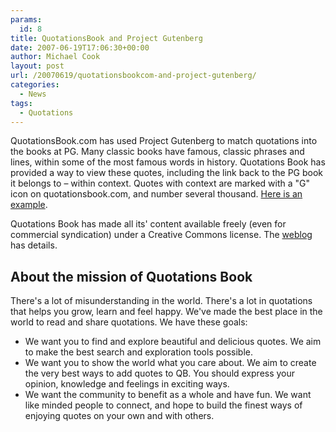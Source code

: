```yaml
---
params:
  id: 8
title: QuotationsBook and Project Gutenberg
date: 2007-06-19T17:06:30+00:00
author: Michael Cook
layout: post
url: /20070619/quotationsbookcom-and-project-gutenberg/
categories:
  - News
tags:
  - Quotations
---
```

QuotationsBook.com has used Project Gutenberg to match quotations into the books at PG. Many classic books have famous, classic phrases and lines, within some of the most famous words in history. Quotations Book has provided a way to view these quotes, including the link back to the PG book it belongs to – within context. Quotes with context are marked with a "G" icon on quotationsbook.com, and number several thousand. [Here is an example](http://quotationsbook.com/quote/1392/).

Quotations Book has made all its' content available freely (even for commercial syndication) under a Creative Commons license. The [weblog](http://diary.quotationsbook.com) has details.

<!--more-->

## About the mission of Quotations Book

There's a lot of misunderstanding in the world. There's a lot in quotations that helps you grow, learn and feel happy. We've made the best place in the world to read and share quotations. We have these goals:

  * We want you to find and explore beautiful and delicious quotes. We aim to make the best search and exploration tools possible.
  * We want you to show the world what you care about. We aim to create the very best ways to add quotes to QB. You should express your opinion, knowledge and feelings in exciting ways.
  * We want the community to benefit as a whole and have fun. We want like minded people to connect, and hope to build the finest ways of enjoying quotes on your own and with others.
